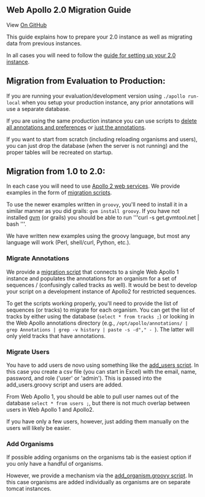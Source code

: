 ## Web Apollo 2.0 Migration Guide

View <a href="https://github.com/GMOD/Apollo/blob/master/docs/index.md">On GitHub</a>

This guide explains how to prepare your 2.0 instance as well as migrating data from previous instances.

In all cases you will need to follow the [guide for setting up your 2.0 instance](Apollo2Build.md).   


## Migration from Evaluation to Production:

If you are running your evaluation/development version using ```./apollo run-local```
when you setup your production instance, any prior annotations will use a separate database.  

If you are using the same production instance you can use scripts to [delete all annotations and preferences](../scripts/delete_all_features.sh)
or [just the annotations](../scripts/delete_only_features.sh).  

If you want to start from scratch (including reloading organisms and users), you can just drop the database (when the server is not running)
and the proper tables will be recreated on startup.

## Migration from 1.0 to 2.0:

In each case you will need to use [Apollo 2 web services](web_services_link.png).  We provide examples in the form of [migration scripts](web_services/examples).  

To use the newer examples written in ```groovy```, you'll need to install it in a similar manner as you did grails:  ```gvm install groovy```.   If you have not installed [gvm](http://gvmtool.net/) (or grails) you should be able to run '''curl -s get.gvmtool.net | bash
'''.

We have written new examples using the groovy language, but most any language will work (Perl, shell/curl, Python, etc.).


### Migrate Annotations

We provide a [migration script](web_services/examples/groovy/migrate_annotations1to2.groovy) that 
connects to a single Web Apollo 1 instance and populates the annotations for an organism for a set of sequences / (confusingly called tracks as well).  It would be best to develop your script on a development instance of Apollo2 for restricted sequences.

To get the scripts working properly, you'll need to provide the list of sequences (or tracks) to migrate for each organism.
You can get the list of tracks by either using the database (```select * from tracks ;```) or looking 
in the Web Apollo annotations directory (e.g., ```/opt/apollo/annotations/ | grep Annotations | grep -v history | paste -s -d"," - ```).  The latter will only yield tracks that have annotations.


### Migrate Users

You have to add users de novo using something like the [add_users script](web_services/examples/groovy/add_users.groovy). 
In this case you create a csv file (you can start in Excel) with the email, name, password, and role ('user' or 'admin'). 
This is passed into the add_users.groovy script and users are added.  

From Web Apollo 1, you should be able to pull user names out of the database ```select * from users ;```, but there is not much overlap between users in Web Apollo 1 and Apollo2.

If you have only a few users, however, just adding them manually on the users will likely be easier. 

### Add Organisms

If possible adding organisms on the organisms tab is the easiest option if you only have a handful of organisms.  

However, we provide a mechanism via the [add_organism.groovy script](web_services/examples/groovy/add_organism.groovy).
In this case organisms are added individually as organisms are on separate tomcat instances.



